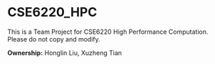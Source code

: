 # CSE6220_HPC

This is a Team Project for CSE6220 High Performance Computation.\
Please do not copy and modify.

**Ownership:** Honglin Liu, Xuzheng Tian 

